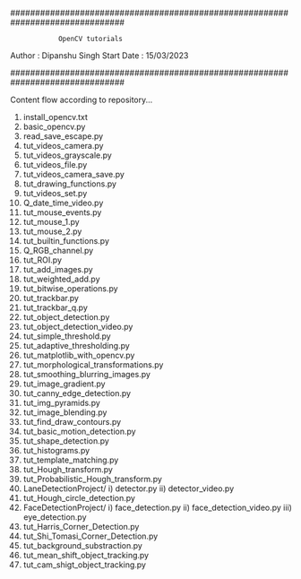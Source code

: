 
###############################################################################

				OpenCV tutorials

Author : Dipanshu Singh
Start Date : 15/03/2023

###############################################################################


Content flow according to repository...

1) install_opencv.txt
2) basic_opencv.py
3) read_save_escape.py
4) tut_videos_camera.py
5) tut_videos_grayscale.py
6) tut_videos_file.py
7) tut_videos_camera_save.py
8) tut_drawing_functions.py
9) tut_videos_set.py
10) Q_date_time_video.py
11) tut_mouse_events.py
12) tut_mouse_1.py
13) tut_mouse_2.py
14) tut_builtin_functions.py
15) Q_RGB_channel.py
16) tut_ROI.py
17) tut_add_images.py
18) tut_weighted_add.py
19) tut_bitwise_operations.py
20) tut_trackbar.py
21) tut_trackbar_q.py
22) tut_object_detection.py
23) tut_object_detection_video.py
24) tut_simple_threshold.py
25) tut_adaptive_thresholding.py
26) tut_matplotlib_with_opencv.py
27) tut_morphological_transformations.py
28) tut_smoothing_blurring_images.py
29) tut_image_gradient.py
30) tut_canny_edge_detection.py
31) tut_img_pyramids.py
32) tut_image_blending.py
33) tut_find_draw_contours.py
34) tut_basic_motion_detection.py
35) tut_shape_detection.py
36) tut_histograms.py
37) tut_template_matching.py
38) tut_Hough_transform.py
39) tut_Probabilistic_Hough_transform.py
40) LaneDetectionProject/
		i) detector.py
		ii) detector_video.py
41) tut_Hough_circle_detection.py
42) FaceDetectionProject/
		i) face_detection.py
		ii) face_detection_video.py
		iii) eye_detection.py
43) tut_Harris_Corner_Detection.py
44) tut_Shi_Tomasi_Corner_Detection.py
45) tut_background_substraction.py
46) tut_mean_shift_object_tracking.py
47) tut_cam_shigt_object_tracking.py
